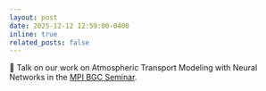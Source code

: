 ```yaml
---
layout: post
date: 2025-12-12 12:59:00-0400
inline: true
related_posts: false
---
```


:christmas_tree: Talk on our work on Atmospheric Transport Modeling with Neural Networks in the [MPI BGC Seminar](https://www.bgc-jena.mpg.de/events/38511/5025288).





